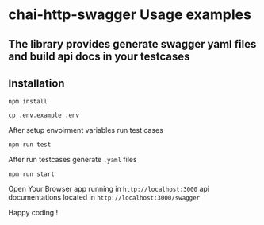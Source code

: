 # chai-http-swagger Usage examples

The library provides generate swagger yaml files and build api docs in your testcases
---

## Installation

```
npm install
```

```
cp .env.example .env
```

After setup envoirment variables run test cases

```
npm run test
```

After run testcases generate `.yaml` files

```
npm run start
```

Open Your Browser app running in `http://localhost:3000` api documentations located in `http://localhost:3000/swagger`


Happy coding !
